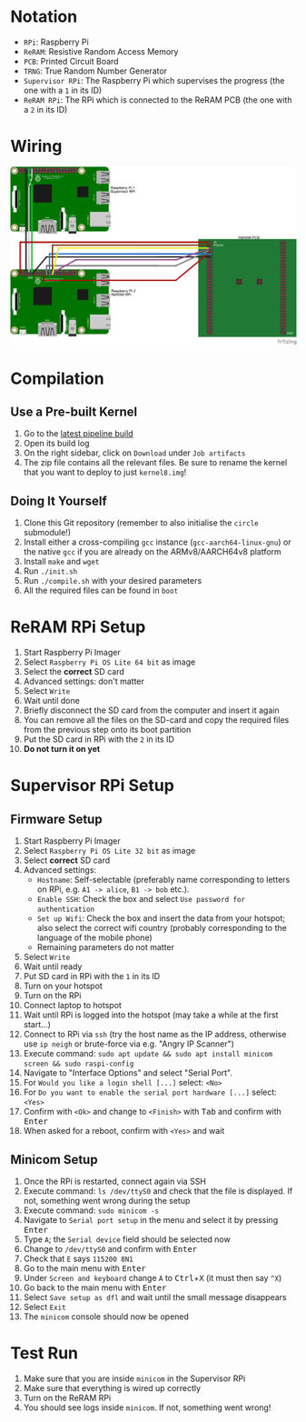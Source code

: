 # Notation

- `RPi`: Raspberry Pi
- `ReRAM`: Resistive Random Access Memory
- `PCB`: Printed Circuit Board
- `TRNG`: True Random Number Generator
- `Supervisor RPi`: The Raspberry Pi which supervises the progress (the one with a `1` in its ID)
- `ReRAM RPi`: The RPi which is connected to the ReRAM PCB (the one with a `2` in its ID)

# Wiring

![Wiring diagram](./Wiring_Steckplatine.png?raw=true)

# Compilation

## Use a Pre-built Kernel

1. Go to the [latest pipeline build](https://git.fim.uni-passau.de/mexis/rpi_measurement_kernel/-/pipelines/latest)
1. Open its build log
1. On the right sidebar, click on `Download` under `Job artifacts`
1. The zip file contains all the relevant files. Be sure to rename the kernel that you want to deploy to just `kernel8.img`!

## Doing It Yourself

1. Clone this Git repository (remember to also initialise the `circle` submodule!)
1. Install either a cross-compiling `gcc` instance (`gcc-aarch64-linux-gnu`) or the native `gcc` if you are already on the ARMv8/AARCH64v8 platform
1. Install `make` and `wget`
1. Run `./init.sh`
1. Run `./compile.sh` with your desired parameters
1. All the required files can be found in `boot`

# ReRAM RPi Setup

1. Start Raspberry Pi Imager
1. Select `Raspberry Pi OS Lite 64 bit` as image
1. Select the **correct** SD card
1. Advanced settings: don't matter
1. Select `Write`
1. Wait until done
1. Briefly disconnect the SD card from the computer and insert it again
1. You can remove all the files on the SD-card and copy the required files from the previous step onto its boot partition
1. Put the SD card in RPi with the `2` in its ID
1. **Do not turn it on yet**

# Supervisor RPi Setup

## Firmware Setup

1. Start Raspberry Pi Imager
1. Select `Raspberry Pi OS Lite 32 bit` as image
1. Select **correct** SD card
1. Advanced settings: 
    - `Hostname`: Self-selectable (preferably name corresponding to letters on RPi, e.g. `A1 -> alice`, `B1 -> bob` etc.).
    - `Enable SSH`: Check the box and select `Use password for authentication`
    - `Set up Wifi`: Check the box and insert the data from your hotspot; also select the correct wifi country (probably corresponding to the language of the mobile phone)
    - Remaining parameters do not matter
1. Select `Write`
1. Wait until ready
1. Put SD card in RPi with the `1` in its ID
1. Turn on your hotspot
1. Turn on the RPi
1. Connect laptop to hotspot
1. Wait until RPi is logged into the hotspot (may take a while at the first start...)
1. Connect to RPi via `ssh` (try the host name as the IP address, otherwise use `ip neigh` or brute-force via e.g. "Angry IP Scanner")
1. Execute command: `sudo apt update && sudo apt install minicom screen && sudo raspi-config`
1. Navigate to "Interface Options" and select "Serial Port".
1. For `Would you like a login shell [...]` select: `<No>`
1. For `Do you want to enable the serial port hardware [...]` select: `<Yes>`
1. Confirm with `<Ok>` and change to `<Finish>` with <kbd>Tab</kbd> and confirm with <kbd>Enter</kbd>
1. When asked for a reboot, confirm with `<Yes>` and wait

## Minicom Setup

1. Once the RPi is restarted, connect again via SSH
1. Execute command: `ls /dev/ttyS0` and check that the file is displayed. If not, something went wrong during the setup
1. Execute command: `sudo minicom -s`
1. Navigate to `Serial port setup` in the menu and select it by pressing <kbd>Enter</kbd>
1. Type `A`; the `Serial device` field should be selected now
1. Change to `/dev/ttyS0` and confirm with <kbd>Enter</kbd>
1. Check that `E` says `115200 8N1`
1. Go to the main menu with <kbd>Enter</kbd>
1. Under `Screen and keyboard` change `A` to <kbd>Ctrl</kbd>+<kbd>X</kbd> (it must then say `^X`)
1. Go back to the main menu with <kbd>Enter</kbd>
1. Select `Save setup as dfl` and wait until the small message disappears
1. Select `Exit`
1. The `minicom` console should now be opened

# Test Run

1. Make sure that you are inside `minicom` in the Supervisor RPi
1. Make sure that everything is wired up correctly
1. Turn on the ReRAM RPi
1. You should see logs inside `minicom`. If not, something went wrong!
